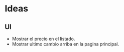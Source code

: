 Ideas
=====

## UI

- Mostrar el precio en el listado.
- Mostrar ultimo cambio arriba en la pagina principal.